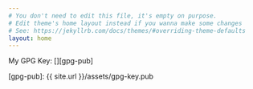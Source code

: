 ```yaml
---
# You don't need to edit this file, it's empty on purpose.
# Edit theme's home layout instead if you wanna make some changes
# See: https://jekyllrb.com/docs/themes/#overriding-theme-defaults
layout: home
---
```

<link rel="stylesheet"
      href="https://maxcdn.bootstrapcdn.com/font-awesome/4.7.0/css/font-awesome.min.css">

My GPG Key: [<i class='fa fa-key fa-spin'></i>][gpg-pub]


[gpg-pub]: {{ site.url }}/assets/gpg-key.pub
